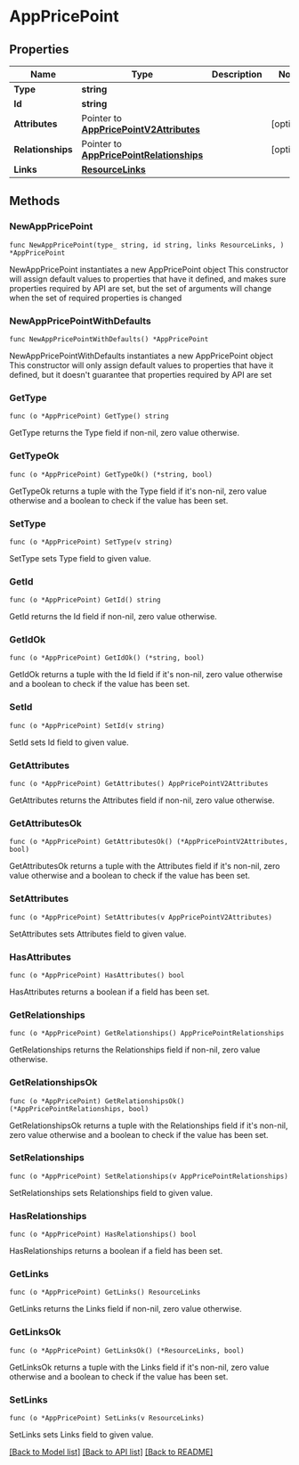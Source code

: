 # AppPricePoint

## Properties

Name | Type | Description | Notes
------------ | ------------- | ------------- | -------------
**Type** | **string** |  | 
**Id** | **string** |  | 
**Attributes** | Pointer to [**AppPricePointV2Attributes**](AppPricePointV2Attributes.md) |  | [optional] 
**Relationships** | Pointer to [**AppPricePointRelationships**](AppPricePointRelationships.md) |  | [optional] 
**Links** | [**ResourceLinks**](ResourceLinks.md) |  | 

## Methods

### NewAppPricePoint

`func NewAppPricePoint(type_ string, id string, links ResourceLinks, ) *AppPricePoint`

NewAppPricePoint instantiates a new AppPricePoint object
This constructor will assign default values to properties that have it defined,
and makes sure properties required by API are set, but the set of arguments
will change when the set of required properties is changed

### NewAppPricePointWithDefaults

`func NewAppPricePointWithDefaults() *AppPricePoint`

NewAppPricePointWithDefaults instantiates a new AppPricePoint object
This constructor will only assign default values to properties that have it defined,
but it doesn't guarantee that properties required by API are set

### GetType

`func (o *AppPricePoint) GetType() string`

GetType returns the Type field if non-nil, zero value otherwise.

### GetTypeOk

`func (o *AppPricePoint) GetTypeOk() (*string, bool)`

GetTypeOk returns a tuple with the Type field if it's non-nil, zero value otherwise
and a boolean to check if the value has been set.

### SetType

`func (o *AppPricePoint) SetType(v string)`

SetType sets Type field to given value.


### GetId

`func (o *AppPricePoint) GetId() string`

GetId returns the Id field if non-nil, zero value otherwise.

### GetIdOk

`func (o *AppPricePoint) GetIdOk() (*string, bool)`

GetIdOk returns a tuple with the Id field if it's non-nil, zero value otherwise
and a boolean to check if the value has been set.

### SetId

`func (o *AppPricePoint) SetId(v string)`

SetId sets Id field to given value.


### GetAttributes

`func (o *AppPricePoint) GetAttributes() AppPricePointV2Attributes`

GetAttributes returns the Attributes field if non-nil, zero value otherwise.

### GetAttributesOk

`func (o *AppPricePoint) GetAttributesOk() (*AppPricePointV2Attributes, bool)`

GetAttributesOk returns a tuple with the Attributes field if it's non-nil, zero value otherwise
and a boolean to check if the value has been set.

### SetAttributes

`func (o *AppPricePoint) SetAttributes(v AppPricePointV2Attributes)`

SetAttributes sets Attributes field to given value.

### HasAttributes

`func (o *AppPricePoint) HasAttributes() bool`

HasAttributes returns a boolean if a field has been set.

### GetRelationships

`func (o *AppPricePoint) GetRelationships() AppPricePointRelationships`

GetRelationships returns the Relationships field if non-nil, zero value otherwise.

### GetRelationshipsOk

`func (o *AppPricePoint) GetRelationshipsOk() (*AppPricePointRelationships, bool)`

GetRelationshipsOk returns a tuple with the Relationships field if it's non-nil, zero value otherwise
and a boolean to check if the value has been set.

### SetRelationships

`func (o *AppPricePoint) SetRelationships(v AppPricePointRelationships)`

SetRelationships sets Relationships field to given value.

### HasRelationships

`func (o *AppPricePoint) HasRelationships() bool`

HasRelationships returns a boolean if a field has been set.

### GetLinks

`func (o *AppPricePoint) GetLinks() ResourceLinks`

GetLinks returns the Links field if non-nil, zero value otherwise.

### GetLinksOk

`func (o *AppPricePoint) GetLinksOk() (*ResourceLinks, bool)`

GetLinksOk returns a tuple with the Links field if it's non-nil, zero value otherwise
and a boolean to check if the value has been set.

### SetLinks

`func (o *AppPricePoint) SetLinks(v ResourceLinks)`

SetLinks sets Links field to given value.



[[Back to Model list]](../README.md#documentation-for-models) [[Back to API list]](../README.md#documentation-for-api-endpoints) [[Back to README]](../README.md)


